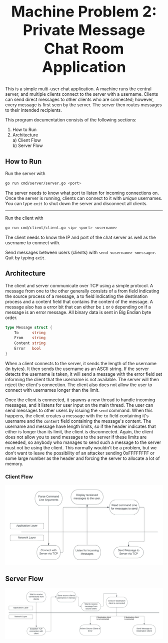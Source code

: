<h1 style="text-align: center; font-size: 3rem;">Machine Problem 2: Private Message Chat Room Application</h1>

This is a simple multi-user chat application. A machine runs the central server, and multiple clients connect to the server with a username. Clients can send direct messages to other clients who are connected; however, every message is first seen by the server. The server then routes messages to their intended recipients.

This program documentation consists of the following sections:

1. How to Run  
2. Architecture  
  a) Client Flow  
  b) Server Flow

##  How to Run 

Run the server with

```sh
go run cmd/server/server.go <port>
```

The server needs to know what port to listen for incoming connections on. Once the server is running, clients can connect to it with _unique_ usernames. You can type `exit` to shut down the server and disconnect all clients.

<hr>

Run the client with

```sh
go run cmd/client/client.go <ip> <port> <username>
```

The client needs to know the IP and port of the chat server as well as the username to connect with. 

Send messages between users (clients) with `send <username> <message>`. Quit by typing `exit`.

##  Architecture

The client and server communicate over TCP using a simple protocol. A message from one to the other generally consists of a from field indicating the source process of a message, a to field indicating the destination process and a content field that contains the content of the message. A message also has a error bit that can either be `1` or `0` depending on if a message is an error message. All binary data is sent in Big Endian byte order.

```go
type Message struct {
	To      string
	From    string
	Content string
	Error   bool
}
```

When a client connects to the server, it sends the length of the username (in bytes). It then sends the username as an ASCII string. If the server detects the username is taken, it will send a message with the error field set informing the client that the username is not available. The server will then reject the client's connection. The client also does not allow the user to connect with usernames longer than the limit.

Once the client is connected, it spawns a new thread to handle incoming messages, and it listens for user input on the main thread. The user can send messages to other users by issuing the `send` command. When this happens, the client creates a message with the `to` field containing it's username and the  `content` field containing the message's content. The username and message have length limits, so if the header indicates that either is longer than its limit, the client is disconnected. Again, the client does not allow you to send messages to the server if these limits are exceeded, so anybody who manages to send such a message to the server must not be using the client. This normally wouldn't be a problem, but we don't want to leave the possibility of an attacker sending 0xFFFFFFFF or some large number as the header and forcing the server to allocate a lot of memory.

### Client Flow

![Client](assets/client.jpeg)

## Server Flow
<img src="assets/server.jpeg" alt="server" width="1200"/>
